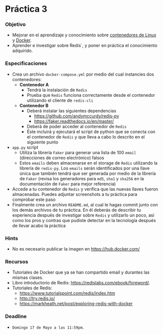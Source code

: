 # Práctica 3

### Objetivo

* Mejorar en el aprendizaje y conocimiento sobre [contenedores de Linux](https://linuxcontainers.org/) y [Docker](https://www.docker.com/).
* Aprender e investigar sobre Redis`, y poner en práctica el conocimiento adquirido.

### Especificaciones

* Crea un archivo `docker-compose.yml` por medio del cual instancies dos contenedores:
  * **Contenedor A**
    * Tendrá la instalación de `Redis`
    * Prueba que `Redis` funciona correctamente desde el contenedor utilizando el cliente de `redis-cli`
  * **Contenedor B**
    * Deberá instalar las siguientes dependencias
      * https://github.com/andymccurdy/redis-py
      * https://faker.readthedocs.io/en/master/
    * Deberá de poder acceder al contenedor de `Redis`
    * Éste incluirá y ejecutará el script de python que se conecta con el contenedor de `Redis` y que lleva a cabo lo descrito en el siguiente punto
* `app.py` script
  * Utiliza la librería `Faker` para generar una lista de 100 `email` (direcciones de correo electrónico) falsos
  * Estos `emails` deben almacenarse en el storage de `Redis` utilizando la librería de `redis-py`. Los `emails` serán identificados por una llave única que también tendrá que ser generada por medio de la librería de `Faker` (revisa los generadores para `md5`, `sha1` y `sha256` en la documentación de `Faker` para mejor referencia)
* Accede a tu contenedor de `Redis` y verifica que las nuevas llaves fueron almacenadas. Puedes adjuntar screenshots a tu práctica para comprobar este paso
* Finalmente crea un archivo `README.md`, al cual le hagas commit junto con los demás archivos de tu práctica. En él deberás de describir tu experiencia después de investigar sobre `Redis` y utilizarlo un poco, así como los pros y contras que pudiste detectar en la tecnología después de llevar acabo la práctica

### Hints
* No es necesario publicar la imagen en https://hub.docker.com/

### Recursos

* Tutoriales de Docker que ya se han compartido email y durantes las mismas clases.
* Libro introductorio de Redis: https://redislabs.com/ebook/foreword/.
* Tutoriales de Redis:
  * https://www.tutorialspoint.com/redis/index.htm
  * http://try.redis.io/
  * https://markheath.net/post/exploring-redis-with-docker

### Deadline

* `Domingo 17 de Mayo a las 11:59pm`.